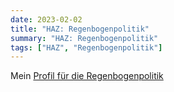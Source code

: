 ```yaml
---
date: 2023-02-02
title: "HAZ: Regenbogenpolitik"
summary: "HAZ: Regenbogenpolitik"
tags: ["HAZ", "Regenbogenpolitik"]
---
```


Mein [Profil für die Regenbogenpolitik](https://regenbogenpolitik.ch/result/?unique_key_1=283291&&unique_key_2=12402)
